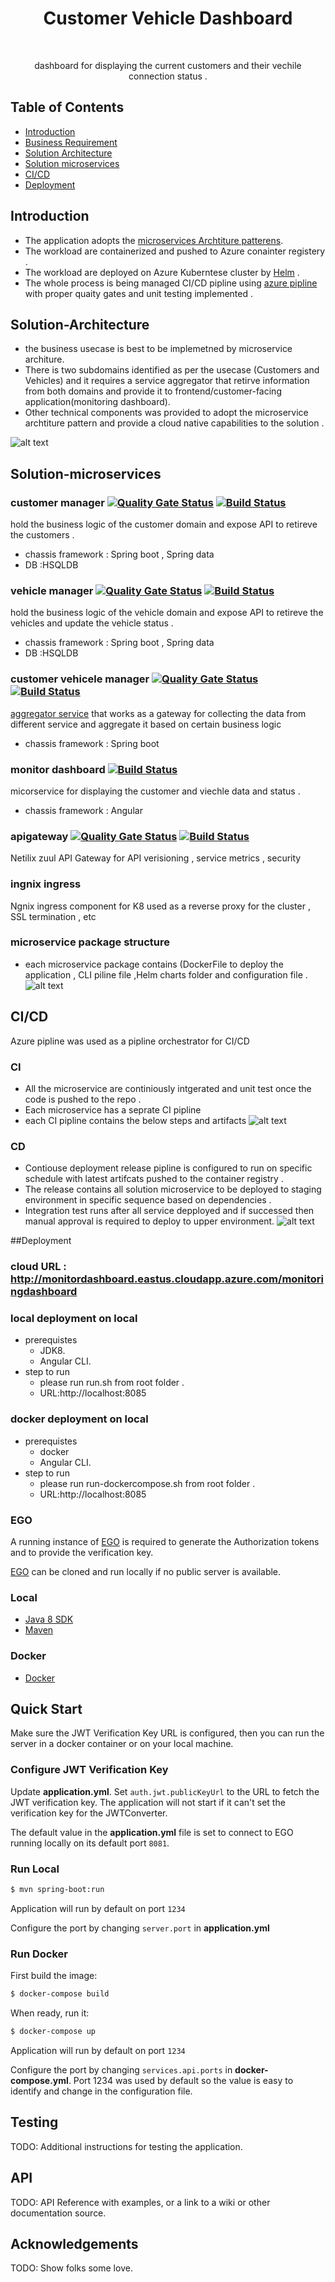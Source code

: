 <h1 align="center"> Customer Vehicle Dashboard </h1> <br>

<p align="center">
  dashboard for displaying the  current customers and their vechile connection status . 
</p>


## Table of Contents

- [Introduction](#introduction)
- [Business Requirement](alten-challenge.txt)
- [Solution Architecture](#solution-architecture)
- [Solution microservices](#solution-microservices)
- [CI/CD](#CICD)
- [Deployment](#deployment)


## Introduction

  * The application adopts the [microservices Archtiture patterens](https://microservices.io/patterns/microservices.html).
  * The workload are containerized and pushed to Azure conainter registery .
  * The workload are deployed on Azure Kuberntese cluster by [Helm](https://helm.sh/) .
  * The whole process is being managed CI/CD pipline using [azure pipline](https://azure.microsoft.com/en-us/services/devops/pipelines/) with proper quaity gates and unit testing implemented .

## Solution-Architecture
* the business usecase is best to be implemetned by microservice architure.
* There is two subdomains identified as per the usecase (Customers and Vehicles) and it requires a service aggregator that retirve information from both domains and provide it to frontend/customer-facing application(monitoring dashboard).
* Other technical components was provided to adopt the microservice archtiture pattern and provide a cloud native capabilities to the solution .

![alt text](https://raw.githubusercontent.com/ahmetwaly/vehicles-dashboard/master/solution-architecture.png)
## Solution-microservices
### customer manager [![Quality Gate Status](https://sonarcloud.io/api/project_badges/measure?project=se.alten%3Acustomermangaer&metric=alert_status)](https://sonarcloud.io/dashboard?id=se.alten%3Acustomermangaer) [![Build Status](https://dev.azure.com/altenchallenge/vehicles-dashboard/_apis/build/status/customer%20manager?branchName=master)](https://dev.azure.com/altenchallenge/vehicles-dashboard/_build/latest?definitionId=2&branchName=master)

hold the business logic of the customer domain and expose API to retireve the customers .
* chassis framework : Spring boot , Spring data 
* DB :HSQLDB

### vehicle manager [![Quality Gate Status](https://sonarcloud.io/api/project_badges/measure?project=se.alten%3Avehiclemanager&metric=alert_status)](https://sonarcloud.io/dashboard?id=se.alten%3Avehiclemanager) [![Build Status](https://dev.azure.com/altenchallenge/vehicles-dashboard/_apis/build/status/vehicle%20manager?branchName=master)](https://dev.azure.com/altenchallenge/vehicles-dashboard/_build/latest?definitionId=4&branchName=master)
hold the business logic of the vehicle domain and expose API to retireve the vehicles and update the vehicle status .
* chassis framework : Spring boot , Spring data 
* DB :HSQLDB

### customer vehicele manager [![Quality Gate Status](https://sonarcloud.io/api/project_badges/measure?project=se.alten%3Acustomervehiclesmanager&metric=alert_status)](https://sonarcloud.io/dashboard?id=se.alten%3Acustomervehiclesmanager) [![Build Status](https://dev.azure.com/altenchallenge/vehicles-dashboard/_apis/build/status/customer%20vehicles%20manager?branchName=master)](https://dev.azure.com/altenchallenge/vehicles-dashboard/_build/latest?definitionId=5&branchName=master)
[aggregator service](https://microservices.io/patterns/apigateway.html) that works as a gateway for collecting the data from different service and aggregate it based on certain business logic
* chassis framework : Spring boot 

### monitor dashboard [![Build Status](https://dev.azure.com/altenchallenge/vehicles-dashboard/_apis/build/status/monitoring%20dashboard?branchName=master)](https://dev.azure.com/altenchallenge/vehicles-dashboard/_build/latest?definitionId=8&branchName=master) 
 micorservice for  displaying the customer and viechle data and status . 
 * chassis framework : Angular 
 
### apigateway [![Quality Gate Status](https://sonarcloud.io/api/project_badges/measure?project=se.alten%3Aapigateway&metric=alert_status)](https://sonarcloud.io/dashboard?id=se.alten%3Aapigateway) [![Build Status](https://dev.azure.com/altenchallenge/vehicles-dashboard/_apis/build/status/apigateway?branchName=master)](https://dev.azure.com/altenchallenge/vehicles-dashboard/_build/latest?definitionId=1&branchName=master)
Netilix zuul API Gateway for API verisioning , service metrics , security 
### ingnix ingress 
Ngnix ingress component for K8 used as a reverse proxy for the cluster , SSL termination , etc

### microservice package structure 
* each microservice package contains (DockerFile to deploy the application , CLI piline file ,Helm charts folder and configuration file .
![alt text](https://raw.githubusercontent.com/ahmetwaly/vehicles-dashboard/master/package-structure.png)


## CI/CD
Azure pipline was used as a pipline orchestrator for CI/CD 

### CI 
* All the microservice are continiously intgerated and unit test once the code is pushed to the repo .
* Each microservice has a seprate CI pipline 
* each CI pipline contains the below steps and artifacts 
![alt text](https://raw.githubusercontent.com/ahmetwaly/vehicles-dashboard/master/CI-Diagram.png)

### CD  
* Contiouse deployment release pipline is configured to run on specific schedule with latest artifcats pushed to the container registry .
* The release contains all solution microservice to be deployed to staging environment in specific sequence based on dependencies . 
* Integration test runs after all service depployed and if successed then manual approval is required to deploy to upper environment.
![alt text](https://raw.githubusercontent.com/ahmetwaly/vehicles-dashboard/master/realse-pipline.png)

##Deployment

### cloud URL : http://monitordashboard.eastus.cloudapp.azure.com/monitoringdashboard

### local deployment on local 
 * prerequistes 
   * JDK8.
   * Angular CLI.
  * step to run 
    * please run run.sh from root folder .
    * URL:http://localhost:8085
 
### docker deployment on local 
 * prerequistes 
   * docker
   * Angular CLI.
  * step to run 
    * please run run-dockercompose.sh from root folder .
    * URL:http://localhost:8085

### EGO
A running instance of [EGO](https://github.com/overture-stack/ego/) is required to generate the Authorization tokens and to provide the verification key.

[EGO](https://github.com/overture-stack/ego/) can be cloned and run locally if no public server is available. 


### Local
* [Java 8 SDK](http://www.oracle.com/technetwork/java/javase/downloads/jdk8-downloads-2133151.html)
* [Maven](https://maven.apache.org/download.cgi)


### Docker
* [Docker](https://www.docker.com/get-docker)


## Quick Start
Make sure the JWT Verification Key URL is configured, then you can run the server in a docker container or on your local machine.

### Configure JWT Verification Key
Update __application.yml__. Set `auth.jwt.publicKeyUrl` to the URL to fetch the JWT verification key. The application will not start if it can't set the verification key for the JWTConverter.

The default value in the __application.yml__ file is set to connect to EGO running locally on its default port `8081`.

### Run Local
```bash
$ mvn spring-boot:run
```

Application will run by default on port `1234`

Configure the port by changing `server.port` in __application.yml__


### Run Docker

First build the image:
```bash
$ docker-compose build
```

When ready, run it:
```bash
$ docker-compose up
```

Application will run by default on port `1234`

Configure the port by changing `services.api.ports` in __docker-compose.yml__. Port 1234 was used by default so the value is easy to identify and change in the configuration file.


## Testing
TODO: Additional instructions for testing the application.


## API
TODO: API Reference with examples, or a link to a wiki or other documentation source.

## Acknowledgements
TODO: Show folks some love.
